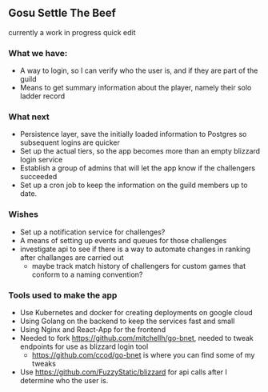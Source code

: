 ## Gosu Settle The Beef

currently a work in progress
quick edit

### What we have:
- A way to login, so I can verify who the user is, and if they are part of the guild
- Means to get summary information about the player, namely their solo ladder record

### What next
- Persistence layer, save the initially loaded information to Postgres so subsequent logins are quicker
- Set up the actual tiers, so the app becomes more than an empty blizzard login service
- Establish a group of admins that will let the app know if the challengers succeeded
- Set up a cron job to keep the information on the guild members up to date.

### Wishes
- Set up a notification service for challenges?
- A means of setting up events and queues for those challenges
- investigate api to see if there is a way to automate changes in ranking after challanges are carried out
  - maybe track match history of challengers for custom games that conform to a naming convention?

### Tools used to make the app
- Use Kubernetes and docker for creating deployments on google cloud
- Using Golang on the backend to keep the services fast and small
- Using Nginx and React-App for the frontend
- Needed to fork https://github.com/mitchellh/go-bnet, needed to tweak endpoints for use as blizzard login tool
  - https://github.com/ccod/go-bnet is where you can find some of my tweaks
- Use https://github.com/FuzzyStatic/blizzard for api calls after I determine who the user is.